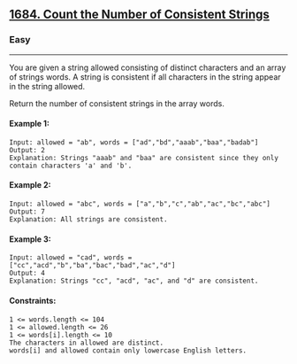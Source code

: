 [1684. Count the Number of Consistent Strings](https://leetcode.com/problems/count-the-number-of-consistent-strings/?envType=daily-question&envId=2024-09-12)
---------------------------------------------------------------------------------------------------------------------------------------------

### Easy
---------------------------------------------------------------------------------------------------------------------------------------------

You are given a string allowed consisting of distinct characters and an array of strings words. A string is consistent if all characters in the string appear in the string allowed.

Return the number of consistent strings in the array words.

#### Example 1:
```
Input: allowed = "ab", words = ["ad","bd","aaab","baa","badab"]
Output: 2
Explanation: Strings "aaab" and "baa" are consistent since they only contain characters 'a' and 'b'.
```
#### Example 2:
```
Input: allowed = "abc", words = ["a","b","c","ab","ac","bc","abc"]
Output: 7
Explanation: All strings are consistent.
```
#### Example 3:
```
Input: allowed = "cad", words = ["cc","acd","b","ba","bac","bad","ac","d"]
Output: 4
Explanation: Strings "cc", "acd", "ac", and "d" are consistent.
```
#### Constraints:
```
1 <= words.length <= 104
1 <= allowed.length <= 26
1 <= words[i].length <= 10
The characters in allowed are distinct.
words[i] and allowed contain only lowercase English letters.
```
